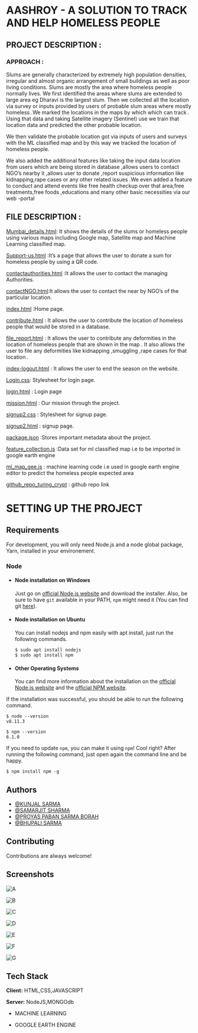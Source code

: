 
# AASHROY - A SOLUTION TO TRACK AND HELP HOMELESS PEOPLE




## PROJECT DESCRIPTION :
### APPROACH :

Slums are generally characterized by extremely high population densities, irregular and almost organic arrangement of small buildings  as well as poor living conditions.
Slums are mostly the area where homeless people normally lives.
We first identified the areas where slums are extended to large area eg Dharavi is the largest slum. Then we  collected all the location via survey or inputs provided by users of probable slum areas where mostly homeless .We marked the locations in the maps by which which can track . 
Using that data and taking Satellite imagery (Sentinel) use we train that location data and predicted the other probable location.

We then validate the probable location got via inputs of users and surveys with the ML classified map and by this way we tracked the location of homeless people.

We also added the additional features like taking the input data location from users which are being stored in database ,allows users to contact NGO’s nearby it ,allows user to donate ,report suspicious information like kidnapping,rape cases or any other related issues .We even added a feature to conduct and attend events like free health checkup over that area,free treatments,free foods ,educations and many other basic necessities via our web -portal


## FILE  DESCRIPTION :

[Mumbai_details.html](https://github.com/Spritan/AASHROY/blob/main/Mumbai_details.html): It shows the details of the slums or homeless people using various maps including Google map, Satellite map and Machine Learning classified map.
 
[Support-us.html](https://github.com/Spritan/AASHROY/blob/main/Support-us.html) :It’s a page that allows the user to donate a sum for homeless people by using a QR code.
 
[contactauthorities.html](https://github.com/Spritan/AASHROY/blob/main/contact%20authorities.html) :It allows the user to contact the managing Authorities.
 
[contactNGO.html](https://github.com/Spritan/AASHROY/blob/main/contactNGO.html):It allows the user to contact the near by NGO’s of the particular location.
 
[index.html](https://github.com/Spritan/AASHROY/blob/main/index.html) :Home page.
 
[contribute.html](https://github.com/Spritan/AASHROY/blob/main/contribute.html) : It allows the user to contribute the location of homeless people that would be stored in a database.
 
[file_report.html](https://github.com/Spritan/AASHROY/blob/main/file_report.html) : It allows the user to contribute any deformities in the location of homeless people that are shown in the map . It also allows the user to file any deformities like kidnapping ,smuggling ,rape cases for that location . 
 
[index-logout.html](https://github.com/Spritan/AASHROY/blob/main/index-logout.html) : It allows the user to end the season on the website.
 
[Login.css](https://github.com/Spritan/AASHROY/blob/main/login.css): Stylesheet for login page.
 
[login.html](https://github.com/Spritan/AASHROY/blob/main/login.html) : Login page
 
[mission.html](https://github.com/Spritan/AASHROY/blob/main/mission.html) : Our mission through the project.
 
[signup2.css](https://github.com/Spritan/AASHROY/blob/main/signup2.css) : Stylesheet for signup page.
 
[signup2.html](https://github.com/Spritan/AASHROY/blob/main/signup2.html) : signup page.
 
[package.json](https://github.com/Spritan/AASHROY/blob/main/package.json) :Stores important metadata about the project.
 
 
[feature_collection.js](https://github.com/Spritan/AASHROY/blob/main/feature_collection.js) :Data set for ml classified map i.e to be imported in google earth engine
 
[ml_map_gee.js](https://github.com/Spritan/AASHROY/blob/main/ml_map_gee.js) : machine learning code i.e used in google earth engine editor to predict the homeless people expected area

[github_repo_turing_crypt](https://github.com/Spritan/AASHROY-Turing_Crypt/blob/main/github_repo_turing_crypt.txt) : github repo link







# SETTING UP THE PROJECT
## Requirements

For development, you will only need Node.js and a node global package, Yarn, installed in your environement.

### Node
- #### Node installation on Windows

  Just go on [official Node.js website](https://nodejs.org/) and download the installer.
Also, be sure to have `git` available in your PATH, `npm` might need it (You can find git [here](https://git-scm.com/)).

- #### Node installation on Ubuntu

  You can install nodejs and npm easily with apt install, just run the following commands.

      $ sudo apt install nodejs
      $ sudo apt install npm

- #### Other Operating Systems
  You can find more information about the installation on the [official Node.js website](https://nodejs.org/) and the [official NPM website](https://npmjs.org/).

If the installation was successful, you should be able to run the following command.

    $ node --version
    v8.11.3

    $ npm --version
    6.1.0

If you need to update `npm`, you can make it using `npm`! Cool right? After running the following command, just open again the command line and be happy.

    $ npm install npm -g


  
## Authors


- [@KUNJAL SARMA](https://github.com/KunjalSarma)
- [@SAMARJIT SHARMA](https://github.com/UntrainedAnimal)
- [@PROYAS PABAN SARMA BORAH](https://github.com/Spritan)
- [@BHUPALI SARMA](https://github.com/bhupalisarma)

  
## Contributing

Contributions are always welcome!



  
## Screenshots

![A](https://user-images.githubusercontent.com/62415937/134726967-98215bcf-9f78-43d1-9bcd-6de2b49fbe8f.PNG)

![B](https://user-images.githubusercontent.com/62415937/134726889-71a8cc04-94f9-4df9-9a82-485b89359884.PNG)

![C](https://user-images.githubusercontent.com/62415937/134726980-f0b85a6e-79ab-4513-b326-2f5b7b2da02f.PNG)

![D](https://user-images.githubusercontent.com/62415937/134726986-f489bacd-ec90-4833-80ee-3efcb65b02ae.PNG)

![E](https://user-images.githubusercontent.com/62415937/134727004-5f3f404a-c497-44e6-a1c1-7a5e20d321da.PNG)

![F](https://user-images.githubusercontent.com/62415937/134727083-230a222a-acc2-4d1d-9787-e0d9f7585fe4.PNG)

![G](https://user-images.githubusercontent.com/62415937/134726912-fc419e93-f964-40f3-8cc6-05bb1b5ac47e.PNG)

## Tech Stack


**Client:** HTML,CSS,JAVASCRIPT
 
**Server:** NodeJS,MONGOdb

- MACHINE LEARNING 

- GOOGLE EARTH ENGINE
 

  
